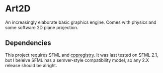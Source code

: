 Art2D
=====

An increasingly elaborate basic graphics engine. Comes with physics and some software 2D plane projection.

Dependencies
------------

This project requires SFML and [cppregistry](https://github.com/Lucretiel/cppregistry). It was last tested on SFML 2.1, but I beleive SFML has a semver-style compatibility model, so any 2.X release should be alright.
